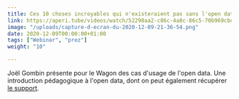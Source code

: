 ```yaml
---
title: Ces 10 choses incroyables qui n'existeraient pas sans l'open data
link: https://aperi.tube/videos/watch/52298aa2-c86c-4a8c-86c5-70b969cbd323
image: "/uploads/capture-d-ecran-du-2020-12-09-21-36-54.png"
date: 2020-12-09T00:00:00+01:00
tags: ["Webinar", "prez"]
weight: "10"

---
```

Joël Gombin présente pour le Wagon des cas d'usage de l'open data. Une introduction pédagogique à l'open data, dont on peut également récupérer [le support](https://datactivist.coop/lewagon/ "le support").